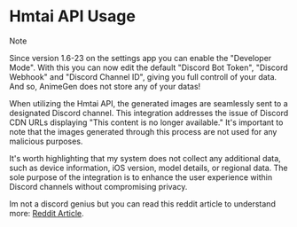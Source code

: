 # Hmtai API Usage

> [!Note]
> Since version 1.6-23 on the settings app you can enable the "Developer Mode". With this you can now edit the default "Discord Bot Token", "Discord Webhook" and "Discord Channel ID", giving you full controll of your data. And so, AnimeGen does not store any of your datas!


When utilizing the Hmtai API, the generated images are seamlessly sent to a designated Discord channel. This integration addresses the issue of Discord CDN URLs displaying "This content is no longer available." It's important to note that the images generated through this process are not used for any malicious purposes.

It's worth highlighting that my system does not collect any additional data, such as device information, iOS version, model details, or regional data. The sole purpose of the integration is to enhance the user experience within Discord channels without compromising privacy.

Im not a discord genius but you can read this reddit article to understand more: [Reddit Article](https://www.reddit.com/r/DataHoarder/comments/16zs1gt/cdndiscordapp_links_will_expire_breaking/).
